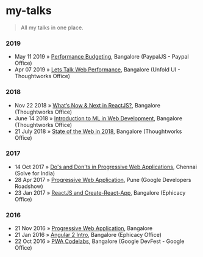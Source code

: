 # my-talks

> All my talks in one place.

### 2019

- May 11 2019 » [Performance Budgeting](https://docs.google.com/presentation/d/1ne7SqVT1CzrVuHIFfSdUuWYkgEYfhnnbOxYgJgcy3bs/edit#slide=id.p), Bangalore (PaypalJS - Paypal Office)
- Apr 07 2019 » [Lets Talk Web Performance](https://docs.google.com/presentation/d/1If2_RCcxu9ICHsAQ06t1zUP8bE1wunBWb2Bm9qNimGg/edit#slide=id.p1), Bangalore (Unfold UI - Thoughtworks Office)

### 2018

- Nov 22 2018 » [What’s Now & Next in ReactJS?](https://docs.google.com/presentation/d/18pvs3U5DoIjdJPNRIaEPxhraKWVnNJ_sfvLxZOfzgzE/edit#slide=id.p), Bangalore (Thoughtworks Office)
- June 14 2018 » [Introduction to ML in Web Development](https://docs.google.com/presentation/d/1aAK7pYJewsEJ22LHndlffTkPJoHvuY4w9Y4mylgLOH4/edit?ouid=116258814037436976280&usp=slides_home&ths=true), Bangalore (Thoughtworks Office)
- 21 July 2018 » [State of the Web in 2018](https://docs.google.com/presentation/d/17PxV0MjQ51oGd9dyQaqFFGqGLbVcS61BKV7bQ2jqecE/edit?ouid=116258814037436976280&usp=slides_home&ths=true), Bangalore (Thoughtworks Office)

### 2017

- 14 Oct 2017 » [Do's and Don'ts in Progressive Web Applications](https://docs.google.com/presentation/d/1XiUHf4YErRX0tJd5PEEBrr4qHzKPM3mr-fFIRdyb8pQ/edit?usp=sharing), Chennai (Solve for India)
- 28 Apr 2017 » [Progressive Web Application](https://docs.google.com/presentation/d/1dezR-jntsTSI-SKWDUbtmwBt2rJ9qyylpuxM7ydgs1w/edit), Pune (Google Developers Roadshow)
- 23 Jan 2017 » [ReactJS and Create-React-App](https://docs.google.com/presentation/d/1OixGz72qcJOpb3NC2BDINOHB_7PGp5LsrmyrXsDXDp4/edit#slide=id.p), Bangalore (Ephicacy Office)


### 2016

- 21 Nov 2016 » [Progressive Web Application](), Bangalore
- 21 Jan 2016 » [Angular 2 Intro](https://docs.google.com/presentation/d/1lBTU4_haLt6MT68F-Aw-kRkkaSMaFCS7KlgYmYCEQsE/edit#slide=id.gc6f73a04f_0_0), Bangalore (Ephicacy Office)
- 22 Oct 2016 » [PWA Codelabs](https://github.com/code-kotis/pwa-codelabs), Bangalore (Google DevFest - Google Office)
